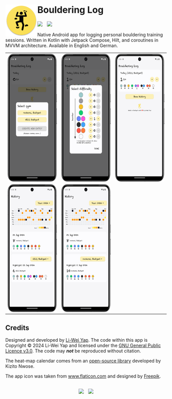 # <img align="left" src="assets-github/ic_launcher.png" height="100px" /> Bouldering Log

<img src="https://img.shields.io/badge/Android-7%2B-green?style=for-the-badge&logo=android">&emsp;<img src="https://img.shields.io/badge/release-v1.0-fadf55?style=for-the-badge">

Native Android app for logging personal bouldering training sessions. Written in Kotlin with Jetpack Compose, Hilt, and coroutines in MVVM architecture. Available in English and German.

<table>
    <tbody>
        <tr>
            <td><img src="assets-github/screenshot_00_select_gym.png" height="400px" /></td>
            <td><img src="assets-github/screenshot_01_select_difficulty.png" height="400px" /></td>
            <td><img src="assets-github/screenshot_02_today.png" height="400px" /></td>
        </tr>
        <tr>
            <td><img src="assets-github/screenshot_03_vels_highlight.png" height="400px" /></td>
            <td><img src="assets-github/screenshot_04_rockerei_highlight.png" height="400px" /></td>
        </tr>
    </tbody>
</table>

## Credits

Designed and developed by [Li-Wei Yap](https://liweiyap.github.io/). The code within this app is Copyright © 2024 Li-Wei Yap and licensed under the [GNU General Public Licence v3.0](https://github.com/liweiyap/bouldertagebuch-android/blob/main/LICENSE). The code may ___not___ be reproduced without citation.

The heat-map calendar comes from an [open-source library](https://github.com/kizitonwose/Calendar) developed by Kizito Nwose.

The app icon was taken from www.flaticon.com and designed by [Freepik](https://www.freepik.com/).

<br/>
<div align="center">
    <img src="https://forthebadge.com/images/badges/built-with-love.svg" />
    &ensp;
    <img src="https://forthebadge.com/images/badges/built-by-developers.svg" />
</div>
